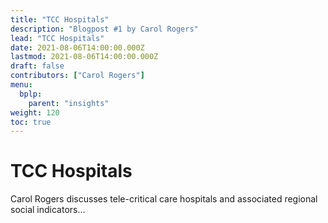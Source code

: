 ```yaml
---
title: "TCC Hospitals"
description: "Blogpost #1 by Carol Rogers"
lead: "TCC Hospitals"
date: 2021-08-06T14:00:00.000Z
lastmod: 2021-08-06T14:00:00.000Z
draft: false
contributors: ["Carol Rogers"]
menu:
  bplp:
    parent: "insights"
weight: 120
toc: true
---
```


# TCC Hospitals

Carol Rogers discusses tele-critical care hospitals and associated regional social indicators...
